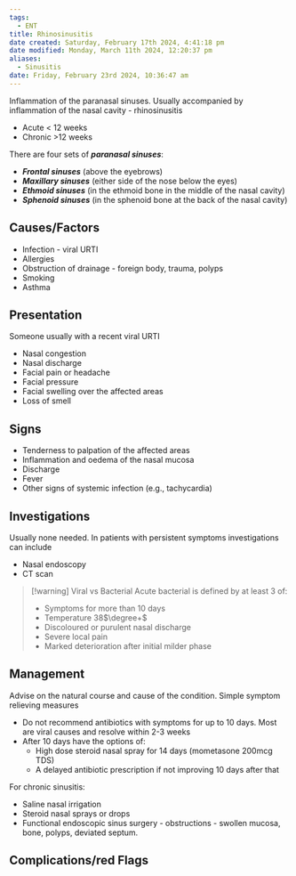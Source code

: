 ```yaml
---
tags:
  - ENT
title: Rhinosinusitis
date created: Saturday, February 17th 2024, 4:41:18 pm
date modified: Monday, March 11th 2024, 12:20:37 pm
aliases:
  - Sinusitis
date: Friday, February 23rd 2024, 10:36:47 am
---
```

Inflammation of the paranasal sinuses. Usually accompanied by inflammation of the nasal cavity - rhinosinusitis 

- Acute < 12 weeks
- Chronic >12 weeks

There are four sets of **_paranasal sinuses_**:

- **_Frontal sinuses_** (above the eyebrows)
- **_Maxillary sinuses_** (either side of the nose below the eyes)
- **_Ethmoid sinuses_** (in the ethmoid bone in the middle of the nasal cavity)
- **_Sphenoid sinuses_** (in the sphenoid bone at the back of the nasal cavity)

## Causes/Factors

- Infection - viral URTI
- Allergies
- Obstruction of drainage - foreign body, trauma, polyps
- Smoking
- Asthma


## Presentation

Someone usually with a recent viral URTI
- Nasal congestion
- Nasal discharge
- Facial pain or headache
- Facial pressure
- Facial swelling over the affected areas
- Loss of smell

## Signs

- Tenderness to palpation of the affected areas
- Inflammation and oedema of the nasal mucosa
- Discharge
- Fever
- Other signs of systemic infection (e.g., tachycardia)

## Investigations

Usually none needed. In patients with persistent symptoms investigations can include
- Nasal endoscopy
- CT scan

> [!warning] Viral vs Bacterial
>Acute bacterial is defined by at least 3 of:
>- Symptoms for more than 10 days
>- Temperature 38$\degree+$ 
>- Discoloured or purulent nasal discharge
>- Severe local pain
> - Marked deterioration after initial milder phase 

## Management

Advise on the natural course and cause of the condition. Simple symptom relieving measures

- Do not recommend antibiotics with symptoms for up to 10 days. Most are viral causes and resolve within 2-3 weeks
- After 10 days have the options of:
	- High dose steroid nasal spray for 14 days (mometasone 200mcg TDS)
	- A delayed antibiotic prescription if not improving 10 days after that

For chronic sinusitis: 
- Saline nasal irrigation 
- Steroid nasal sprays or drops
- Functional endoscopic sinus surgery - obstructions - swollen mucosa, bone, polyps, deviated septum. 

## Complications/red Flags
